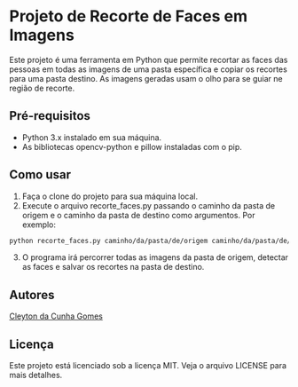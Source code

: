 # Projeto de Recorte de Faces em Imagens
Este projeto é uma ferramenta em Python que permite recortar as faces das pessoas em todas as imagens de uma pasta específica e copiar os recortes para uma pasta destino. As imagens geradas usam o olho para se guiar ne região de recorte.

## Pré-requisitos
- Python 3.x instalado em sua máquina.
- As bibliotecas opencv-python e pillow instaladas com o pip.

## Como usar
1. Faça o clone do projeto para sua máquina local.
2. Execute o arquivo recorte_faces.py passando o caminho da pasta de origem e o caminho da pasta de destino como argumentos. Por exemplo:

```bash
python recorte_faces.py caminho/da/pasta/de/origem caminho/da/pasta/de/destino
```
3. O programa irá percorrer todas as imagens da pasta de origem, detectar as faces e salvar os recortes na pasta de destino.

## Autores
[Cleyton da Cunha Gomes](https://github.com/cleytongomes)

## Licença
Este projeto está licenciado sob a licença MIT. Veja o arquivo LICENSE para mais detalhes.
